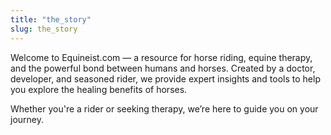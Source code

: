 ```yaml
---
title: "the_story"
slug: the_story
---
```


Welcome to Equineist.com — a resource for horse riding, equine therapy, and the powerful bond between humans and horses. Created by a doctor, developer, and seasoned rider, we provide expert insights and tools to help you explore the healing benefits of horses.

Whether you're a rider or seeking therapy, we’re here to guide you on your journey.